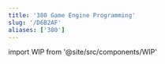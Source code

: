 ```yaml
---
title: '380 Game Engine Programming'
slug: '/D6B2AF'
aliases: ['380']
---
```


import WIP from '@site/src/components/WIP'

<WIP />

